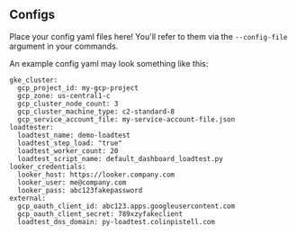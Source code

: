 ## Configs

Place your config yaml files here! You'll refer to them via the `--config-file` argument in your commands.

An example config yaml may look something like this:

```
gke_cluster:
  gcp_project_id: my-gcp-project
  gcp_zone: us-central1-c
  gcp_cluster_node_count: 3
  gcp_cluster_machine_type: c2-standard-8
  gcp_service_account_file: my-service-account-file.json
loadtester:
  loadtest_name: demo-loadtest
  loadtest_step_load: "true"
  loadtest_worker_count: 20
  loadtest_script_name: default_dashboard_loadtest.py
looker_credentials:
  looker_host: https://looker.company.com
  looker_user: me@company.com
  looker_pass: abc123fakepassword
external:
  gcp_oauth_client_id: abc123.apps.googleusercontent.com
  gcp_oauth_client_secret: 789xzyfakeclient
  loadtest_dns_domain: py-loadtest.colinpistell.com
```

